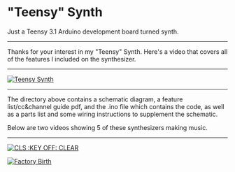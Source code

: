 "Teensy" Synth
================
Just a Teensy 3.1 Arduino development board turned synth.

------------------------------------------------------------------------------------------

Thanks for your interest in my "Teensy" Synth.  Here's a video that covers all of the features I included on the synthesizer.

------------------------------------------------------------------------------------------

[![Teensy Synth](http://www.worldwidewebside.com/pics/tiny_playbutton_teensy.jpg)](https://www.youtube.com/watch?v=K11D4kAIK_8)

------------------------------------------------------------------------------------------

The directory above contains a schematic diagram, a feature list/cc&channel guide pdf, and the .ino file which contains the code, as well as a parts list and some wiring instructions to supplement the schematic.

Below are two videos showing 5 of these synthesizers making music.

------------------------------------------------------------------------------------------

[![CLS :KEY OFF: CLEAR](http://www.worldwidewebside.com/pics/tiny_playbutton_cls.jpg)](https://www.youtube.com/watch?v=GbhIWR-iFkw)

[![Factory Birth](http://www.worldwidewebside.com/pics/tiny_playbutton_factory.jpg)](https://www.youtube.com/watch?v=-AR1PfW5tHM)
